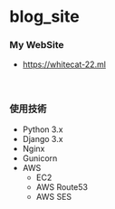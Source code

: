 # blog_site

### My WebSite

- https://whitecat-22.ml

　

### 使用技術

- Python 3.x
- Django 3.x
- Nginx
- Gunicorn
- AWS
  -  EC2
  - AWS Route53
  - AWS SES
